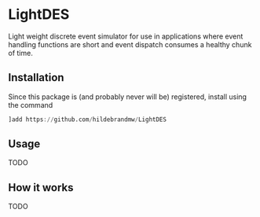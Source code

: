 # LightDES

Light weight discrete event simulator for use in applications where event handling functions
are short and event dispatch consumes a healthy chunk of time.

## Installation

Since this package is (and probably never will be) registered, install using the command
```julia
]add https://github.com/hildebrandmw/LightDES
```

## Usage
TODO

## How it works
TODO
